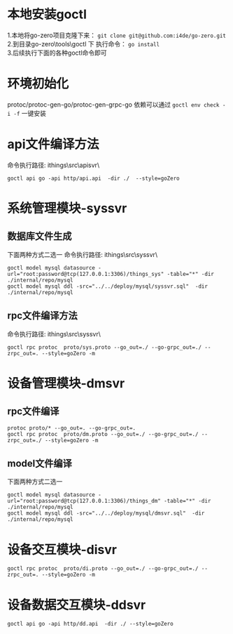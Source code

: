 # 本地安装goctl
1.本地将go-zero项目克隆下来：  `git clone git@github.com:i4de/go-zero.git`
2.到目录go-zero\tools\goctl 下 执行命令： `go install`  
3.后续执行下面的各种goctl命令即可

# 环境初始化

protoc/protoc-gen-go/protoc-gen-grpc-go 依赖可以通过
`goctl env check -i -f` 一键安装

# api文件编译方法
命令执行路径: ithings\src\apisvr\
```shell script
goctl api go -api http/api.api  -dir ./  --style=goZero
```

# 系统管理模块-syssvr

## 数据库文件生成
下面两种方式二选一
命令执行路径: ithings\src\syssvr\
```shell script
goctl model mysql datasource -url="root:password@tcp(127.0.0.1:3306)/things_sys" -table="*" -dir ./internal/repo/mysql
goctl model mysql ddl -src="../../deploy/mysql/syssvr.sql"  -dir ./internal/repo/mysql 

```

## rpc文件编译方法
命令执行路径: ithings\src\syssvr\
```shell script
goctl rpc protoc  proto/sys.proto --go_out=./ --go-grpc_out=./ --zrpc_out=. --style=goZero -m
```

# 设备管理模块-dmsvr
##  rpc文件编译
```shell
protoc proto/* --go_out=. --go-grpc_out=.
goctl rpc protoc  proto/dm.proto --go_out=./ --go-grpc_out=./ --zrpc_out=./ --style=goZero -m
```

## model文件编译
下面两种方式二选一
```shell
goctl model mysql datasource -url="root:password@tcp(127.0.0.1:3306)/things_dm" -table="*" -dir ./internal/repo/mysql 
goctl model mysql ddl -src="../../deploy/mysql/dmsvr.sql"  -dir ./internal/repo/mysql 

```

# 设备交互模块-disvr

```shell
goctl rpc protoc  proto/di.proto --go_out=./ --go-grpc_out=./ --zrpc_out=. --style=goZero -m

```

# 设备数据交互模块-ddsvr

```shell
goctl api go -api http/dd.api  -dir ./ --style=goZero
```
